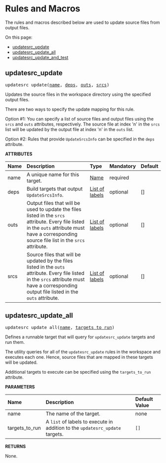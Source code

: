 <!-- Generated with Stardoc, Do Not Edit! -->
# Rules and Macros

The rules and macros described below are used to update source files
from output files.

On this page:

  * [updatesrc_update](#updatesrc_update)
  * [updatesrc_update_all](#updatesrc_update_all)
  * [updatesrc_update_and_test](#updatesrc_update_and_test)


<a id="#updatesrc_update"></a>

## updatesrc_update

<pre>
updatesrc_update(<a href="#updatesrc_update-name">name</a>, <a href="#updatesrc_update-deps">deps</a>, <a href="#updatesrc_update-outs">outs</a>, <a href="#updatesrc_update-srcs">srcs</a>)
</pre>

Updates the source files in the workspace directory using the specified output files.

There are two ways to specify the update mapping for this rule. 

Option #1: You can specify a list of source files and output files using the `srcs` and `outs` attributes, respectively. The source file at index 'n' in the `srcs` list will be updated by the output file at index 'n' in the `outs` list.

Option #2: Rules that provide `UpdateSrcsInfo` can be specified in the `deps` attribute.


**ATTRIBUTES**


| Name  | Description | Type | Mandatory | Default |
| :------------- | :------------- | :------------- | :------------- | :------------- |
| <a id="updatesrc_update-name"></a>name |  A unique name for this target.   | <a href="https://bazel.build/docs/build-ref.html#name">Name</a> | required |  |
| <a id="updatesrc_update-deps"></a>deps |  Build targets that output <code>UpdateSrcsInfo</code>.   | <a href="https://bazel.build/docs/build-ref.html#labels">List of labels</a> | optional | [] |
| <a id="updatesrc_update-outs"></a>outs |  Output files that will be used to update the files listed in the <code>srcs</code> attribute. Every file listed in the <code>outs</code> attribute must have a corresponding source file list in the <code>srcs</code> attribute.   | <a href="https://bazel.build/docs/build-ref.html#labels">List of labels</a> | optional | [] |
| <a id="updatesrc_update-srcs"></a>srcs |  Source files that will be updated by the files listed in the <code>outs</code> attribute. Every file listed in the <code>srcs</code> attribute must have a corresponding output file listed in the <code>outs</code> attribute.   | <a href="https://bazel.build/docs/build-ref.html#labels">List of labels</a> | optional | [] |


<a id="#updatesrc_update_all"></a>

## updatesrc_update_all

<pre>
updatesrc_update_all(<a href="#updatesrc_update_all-name">name</a>, <a href="#updatesrc_update_all-targets_to_run">targets_to_run</a>)
</pre>

Defines a runnable target that will query for `updatesrc_update` targets and run them.

The utility queries for all of the `updatesrc_update` rules in the
workspace and executes each one. Hence, source files that are mapped
in these targets will be updated.

Additional targets to execute can be specified using the `targets_to_run`
attribute.


**PARAMETERS**


| Name  | Description | Default Value |
| :------------- | :------------- | :------------- |
| <a id="updatesrc_update_all-name"></a>name |  The name of the target.   |  none |
| <a id="updatesrc_update_all-targets_to_run"></a>targets_to_run |  A <code>list</code> of labels to execute in addition to the <code>updatesrc_update</code> targets.   |  <code>[]</code> |

**RETURNS**

None.


